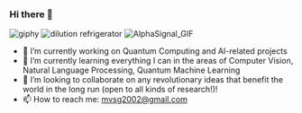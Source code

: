 ### Hi there 👋

<!--
**mvsg2/mvsg2** is a ✨ _special_ ✨ repository because its `README.md` (this file) appears on your GitHub profile.

Here are some ideas to get you started:

- 🔭 I’m currently working on Quantum Computing and AI-realted projects
- 🌱 I’m currently learning everything I can in the fields of Computer Vision, NLP, QML
- 👯 I’m looking to collaborate on any revolutionary ideas that benefit the world in the loong run
- 🤔 I’m looking for help with ...
- 💬 Ask me about ...
- 📫 How to reach me: [My LinkedIn Profile](https://www.linkedin.com/in/sai-ganesh-manda-bo2002/)
- 😄 Pronouns: ...
- ⚡ Fun fact: ...
-->

![giphy](https://user-images.githubusercontent.com/89340753/215689934-f14ee714-82c0-4dc3-97f8-3a3034ca5702.gif)
![dilution refrigerator](https://user-images.githubusercontent.com/89340753/215691074-09a6c4e9-9ea0-4264-9abf-def513c30c99.jpeg)
![AlphaSignal_GIF](https://user-images.githubusercontent.com/89340753/215690371-4a7836ca-c564-48c5-8099-cb1e2cddb47b.gif)


- 🔭 I’m currently working on Quantum Computing and AI-related projects
- 🌱 I’m currently learning everything I can in the areas of Computer Vision, Natural Language Processing, Quantum Machine Learning
- 👯 I’m looking to collaborate on any revolutionary ideas that benefit the world in the long run (open to all kinds of research!)!
- 📫 How to reach me: mvsg2002@gmail.com


